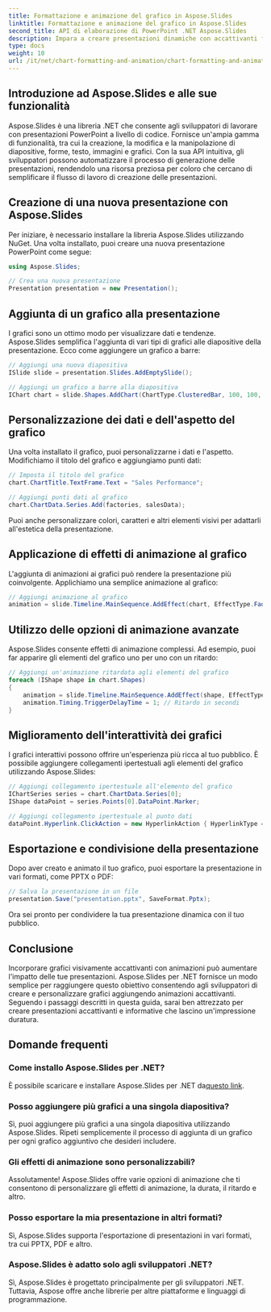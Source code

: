 ```yaml
---
title: Formattazione e animazione del grafico in Aspose.Slides
linktitle: Formattazione e animazione del grafico in Aspose.Slides
second_title: API di elaborazione di PowerPoint .NET Aspose.Slides
description: Impara a creare presentazioni dinamiche con accattivanti formattazioni e animazioni dei grafici utilizzando Aspose.Slides per .NET.
type: docs
weight: 10
url: /it/net/chart-formatting-and-animation/chart-formatting-and-animation/
---
```


## Introduzione ad Aspose.Slides e alle sue funzionalità

Aspose.Slides è una libreria .NET che consente agli sviluppatori di lavorare con presentazioni PowerPoint a livello di codice. Fornisce un'ampia gamma di funzionalità, tra cui la creazione, la modifica e la manipolazione di diapositive, forme, testo, immagini e grafici. Con la sua API intuitiva, gli sviluppatori possono automatizzare il processo di generazione delle presentazioni, rendendolo una risorsa preziosa per coloro che cercano di semplificare il flusso di lavoro di creazione delle presentazioni.

## Creazione di una nuova presentazione con Aspose.Slides

Per iniziare, è necessario installare la libreria Aspose.Slides utilizzando NuGet. Una volta installato, puoi creare una nuova presentazione PowerPoint come segue:

```csharp
using Aspose.Slides;

// Crea una nuova presentazione
Presentation presentation = new Presentation();
```

## Aggiunta di un grafico alla presentazione

I grafici sono un ottimo modo per visualizzare dati e tendenze. Aspose.Slides semplifica l'aggiunta di vari tipi di grafici alle diapositive della presentazione. Ecco come aggiungere un grafico a barre:

```csharp
// Aggiungi una nuova diapositiva
ISlide slide = presentation.Slides.AddEmptySlide();

// Aggiungi un grafico a barre alla diapositiva
IChart chart = slide.Shapes.AddChart(ChartType.ClusteredBar, 100, 100, 500, 300);
```

## Personalizzazione dei dati e dell'aspetto del grafico

Una volta installato il grafico, puoi personalizzarne i dati e l'aspetto. Modifichiamo il titolo del grafico e aggiungiamo punti dati:

```csharp
// Imposta il titolo del grafico
chart.ChartTitle.TextFrame.Text = "Sales Performance";

// Aggiungi punti dati al grafico
chart.ChartData.Series.Add(factories, salesData);
```

Puoi anche personalizzare colori, caratteri e altri elementi visivi per adattarli all'estetica della presentazione.

## Applicazione di effetti di animazione al grafico

L'aggiunta di animazioni ai grafici può rendere la presentazione più coinvolgente. Applichiamo una semplice animazione al grafico:

```csharp
// Aggiungi animazione al grafico
animation = slide.Timeline.MainSequence.AddEffect(chart, EffectType.Fade);
```

## Utilizzo delle opzioni di animazione avanzate

Aspose.Slides consente effetti di animazione complessi. Ad esempio, puoi far apparire gli elementi del grafico uno per uno con un ritardo:

```csharp
// Aggiungi un'animazione ritardata agli elementi del grafico
foreach (IShape shape in chart.Shapes)
{
    animation = slide.Timeline.MainSequence.AddEffect(shape, EffectType.Appear);
    animation.Timing.TriggerDelayTime = 1; // Ritardo in secondi
}
```

## Miglioramento dell'interattività dei grafici

I grafici interattivi possono offrire un'esperienza più ricca al tuo pubblico. È possibile aggiungere collegamenti ipertestuali agli elementi del grafico utilizzando Aspose.Slides:

```csharp
// Aggiungi collegamento ipertestuale all'elemento del grafico
IChartSeries series = chart.ChartData.Series[0];
IShape dataPoint = series.Points[0].DataPoint.Marker;

// Aggiungi collegamento ipertestuale al punto dati
dataPoint.Hyperlink.ClickAction = new HyperlinkAction { HyperlinkType = HyperlinkType.Url, Url = "https://esempio.com" };
```

## Esportazione e condivisione della presentazione

Dopo aver creato e animato il tuo grafico, puoi esportare la presentazione in vari formati, come PPTX o PDF:

```csharp
// Salva la presentazione in un file
presentation.Save("presentation.pptx", SaveFormat.Pptx);
```

Ora sei pronto per condividere la tua presentazione dinamica con il tuo pubblico.

## Conclusione

Incorporare grafici visivamente accattivanti con animazioni può aumentare l'impatto delle tue presentazioni. Aspose.Slides per .NET fornisce un modo semplice per raggiungere questo obiettivo consentendo agli sviluppatori di creare e personalizzare grafici aggiungendo animazioni accattivanti. Seguendo i passaggi descritti in questa guida, sarai ben attrezzato per creare presentazioni accattivanti e informative che lascino un'impressione duratura.

## Domande frequenti

### Come installo Aspose.Slides per .NET?

 È possibile scaricare e installare Aspose.Slides per .NET da[questo link](https://releases.aspose.com/slides/net/).

### Posso aggiungere più grafici a una singola diapositiva?

Sì, puoi aggiungere più grafici a una singola diapositiva utilizzando Aspose.Slides. Ripeti semplicemente il processo di aggiunta di un grafico per ogni grafico aggiuntivo che desideri includere.

### Gli effetti di animazione sono personalizzabili?

Assolutamente! Aspose.Slides offre varie opzioni di animazione che ti consentono di personalizzare gli effetti di animazione, la durata, il ritardo e altro.

### Posso esportare la mia presentazione in altri formati?

Sì, Aspose.Slides supporta l'esportazione di presentazioni in vari formati, tra cui PPTX, PDF e altro.

### Aspose.Slides è adatto solo agli sviluppatori .NET?

Sì, Aspose.Slides è progettato principalmente per gli sviluppatori .NET. Tuttavia, Aspose offre anche librerie per altre piattaforme e linguaggi di programmazione.